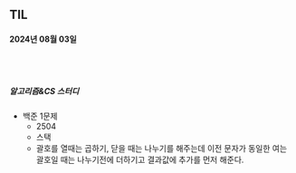 ## TIL
#### 2024년 08월 03일

<br>
<br>

##### 알고리즘&CS 스터디
- 백준 1문제
    - 2504
    - 스택
    - 괄호를 열때는 곱하기, 닫을 때는 나누기를 해주는데 이전 문자가 동일한 여는 괄호일 때는 나누기전에 더하기고 결과값에 추가를 먼저 해준다.
<br>
